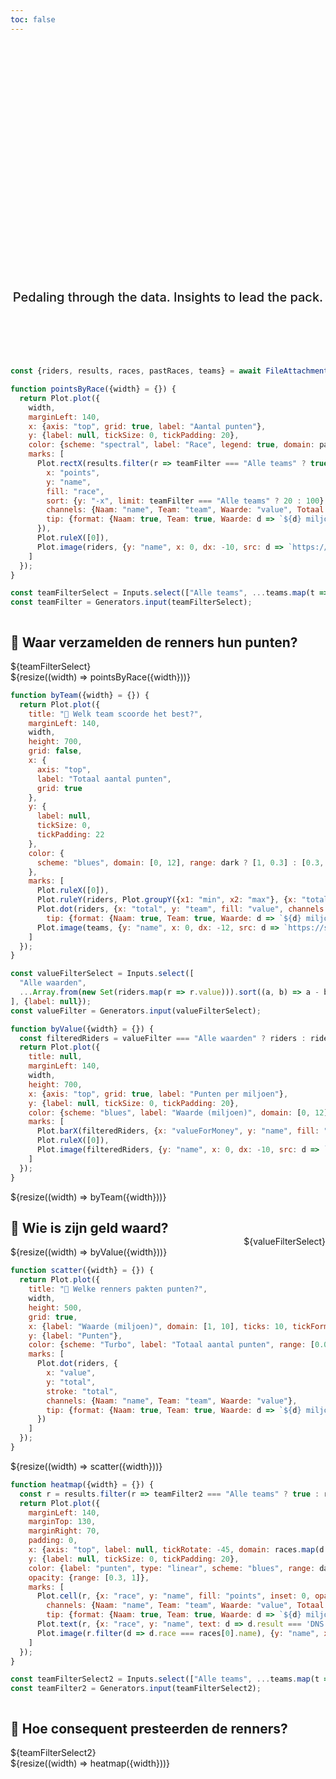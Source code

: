 ```yaml
---
toc: false
---
```


<style>

.hero {
  display: flex;
  flex-direction: column;
  align-items: center;
  font-family: var(--sans-serif);
  margin: 2rem 0 6rem;
  text-wrap: balance;
  text-align: center;
}

.hero h1 {
  margin: 2rem 0;
  max-width: none;
  font-size: 14vw;
  font-weight: 900;
  line-height: 1.15;
  background: linear-gradient(30deg, var(--theme-foreground-focus), currentColor);
  -webkit-background-clip: text;
  -webkit-text-fill-color: transparent;
  background-clip: text;
}

.hero h2 {
  margin: 0;
  max-width: 34em;
  font-size: 20px;
  font-style: initial;
  font-weight: 500;
  line-height: 1.5;
  color: var(--theme-foreground-muted);
}

@media (min-width: 640px) {
  .hero h1 {
    font-size: 90px;
  }
}

</style>

<div class="hero">
  <h1>Wieler<wbr>manager-manager</h1>
  <h2>Pedaling through the data. Insights to lead the pack.</h2>
</div>


```js
const {riders, results, races, pastRaces, teams} = await FileAttachment("data/data.json").json();
```

```js
function pointsByRace({width} = {}) {
  return Plot.plot({
    width,
    marginLeft: 140,
    x: {axis: "top", grid: true, label: "Aantal punten"},
    y: {label: null, tickSize: 0, tickPadding: 20},
    color: {scheme: "spectral", label: "Race", legend: true, domain: pastRaces.map(r => r.name)},
    marks: [
      Plot.rectX(results.filter(r => teamFilter === "Alle teams" ? true : r.team === teamFilter), {
        x: "points",
        y: "name",
        fill: "race",
        sort: {y: "-x", limit: teamFilter === "Alle teams" ? 20 : 100},
        channels: {Naam: "name", Team: "team", Waarde: "value", Totaal: "total"} ,
        tip: {format: {Naam: true, Team: true, Waarde: d => `${d} miljoen`, Totaal: d => `${d} punten`, fill: true, x: true, y: false}}
      }),
      Plot.ruleX([0]),
      Plot.image(riders, {y: "name", x: 0, dx: -10, src: d => `https://s3.eu-west-3.amazonaws.com/sporza-fantasy-manager/jerseys/cycling/${d.teamId}.png`})
    ]
  });
}
```

```js
const teamFilterSelect = Inputs.select(["Alle teams", ...teams.map(t => t.name)], {label: null});
const teamFilter = Generators.input(teamFilterSelect);
```

<div class="card">
  <div style="display: flex; justify-content: space-between; flex-wrap: wrap; align-items: flex-end">
    <h2>🚴 Waar verzamelden de renners hun punten?</h2>
    ${teamFilterSelect}
  </div>
  ${resize((width) => pointsByRace({width}))}
</div>

```js
function byTeam({width} = {}) {
  return Plot.plot({
    title: "🚴 Welk team scoorde het best?",
    marginLeft: 140,
    width,
    height: 700,
    grid: false,
    x: {
      axis: "top",
      label: "Totaal aantal punten",
      grid: true
    },
    y: {
      label: null,
      tickSize: 0,
      tickPadding: 22
    },
    color: {
      scheme: "blues", domain: [0, 12], range: dark ? [1, 0.3] : [0.3, 1]
    },
    marks: [
      Plot.ruleX([0]),
      Plot.ruleY(riders, Plot.groupY({x1: "min", x2: "max"}, {x: "total", y: "team", sort: {y: "-x2"}})),
      Plot.dot(riders, {x: "total", y: "team", fill: "value", channels: {Naam: "name", Team: "team", Waarde: "value"},
        tip: {format: {Naam: true, Team: true, Waarde: d => `${d} miljoen`, fill: false, x: true, y: false}}}),
      Plot.image(teams, {y: "name", x: 0, dx: -12, src: d => `https://s3.eu-west-3.amazonaws.com/sporza-fantasy-manager/jerseys/cycling/${d.id}.png`})
    ]
  });
}
```


```js
const valueFilterSelect = Inputs.select([
  "Alle waarden",
  ...Array.from(new Set(riders.map(r => r.value))).sort((a, b) => a - b).map(v => v + " miljoen")
], {label: null});
const valueFilter = Generators.input(valueFilterSelect);
```

```js
function byValue({width} = {}) {
  const filteredRiders = valueFilter === "Alle waarden" ? riders : riders.filter(r => r.value === parseInt(valueFilter));
  return Plot.plot({
    title: null,
    marginLeft: 140,
    width,
    height: 700,
    x: {axis: "top", grid: true, label: "Punten per miljoen"},
    y: {label: null, tickSize: 0, tickPadding: 20},
    color: {scheme: "blues", label: "Waarde (miljoen)", domain: [0, 12], range: dark ? [1, 0.3] : [0.3, 1]},
    marks: [
      Plot.barX(filteredRiders, {x: "valueForMoney", y: "name", fill: "value", sort: {y: "-x", limit: 36}, channels: {Naam: "name", Team: "team", Waarde: "value", Totaal: "total"} ,tip: {format: {Naam: true, Team: true, Waarde: d => `${d} miljoen`, fill: false, x: true, Totaal: d => `${d} punten`, y: false}}}),
      Plot.ruleX([0]),
      Plot.image(filteredRiders, {y: "name", x: 0, dx: -10, src: d => `https://s3.eu-west-3.amazonaws.com/sporza-fantasy-manager/jerseys/cycling/${d.teamId}.png`})
    ]
  });
}
```

<div class="grid grid-cols-2">
  <div class="card">
    ${resize((width) => byTeam({width}))}
  </div>
  <div class="card">
    <div style="display: flex; justify-content: space-between; flex-wrap: wrap; align-items: flex-end">
      <h2>🚴 Wie is zijn geld waard?</h2>
      ${valueFilterSelect}
    </div>
    ${resize((width) => byValue({width}))}
  </div>
</div>

```js
function scatter({width} = {}) {
  return Plot.plot({
    title: "🚴 Welke renners pakten punten?",
    width,
    height: 500,
    grid: true,
    x: {label: "Waarde (miljoen)", domain: [1, 10], ticks: 10, tickFormat: d => d + " mil"},
    y: {label: "Punten"},
    color: {scheme: "Turbo", label: "Totaal aantal punten", range: [0.05, 0.95]},
    marks: [
      Plot.dot(riders, {
        x: "value",
        y: "total",
        stroke: "total",
        channels: {Naam: "name", Team: "team", Waarde: "value"},
        tip: {format: {Naam: true, Team: true, Waarde: d => `${d} miljoen`, stroke: true, x: false, y: false}}
      })
    ]
  });
}
```

<div class="card">
  ${resize((width) => scatter({width}))}
</div>

```js
function heatmap({width} = {}) {
  const r = results.filter(r => teamFilter2 === "Alle teams" ? true : r.team === teamFilter2)
  return Plot.plot({
    marginLeft: 140,
    marginTop: 130,
    marginRight: 70,
    padding: 0,
    x: {axis: "top", label: null, tickRotate: -45, domain: races.map(d => d.name)},
    y: {label: null, tickSize: 0, tickPadding: 20},
    color: {label: "punten", type: "linear", scheme: "blues", range: dark ? [0.9, 0] : [0.15, 0.9], domain: [0, 120]},
    opacity: {range: [0.3, 1]},
    marks: [
      Plot.cell(r, {x: "race", y: "name", fill: "points", inset: 0, opacity: d => d.result !== 'DNS',
        channels: {Naam: "name", Team: "team", Waarde: "value", Totaal: "total", Wedstrijd: "race"} ,
        tip: {format: {Naam: true, Team: true, Waarde: d => `${d} miljoen`, Totaal: d => `${d} punten`, x: false, Wedstrijd: true, fill: true, y: false, opacity: false}} }),
      Plot.text(r, {x: "race", y: "name", text: d => d.result === 'DNS' ? '' : d.points, fill: "black", title: "total", sort: {y: "-title", limit: 20}}),
      Plot.image(r.filter(d => d.race === races[0].name), {y: "name", x: "race", dx: -25, src: d => `https://s3.eu-west-3.amazonaws.com/sporza-fantasy-manager/jerseys/cycling/${d.teamId}.png`})
    ]
  });
}
```

```js
const teamFilterSelect2 = Inputs.select(["Alle teams", ...teams.map(t => t.name)], {label: null});
const teamFilter2 = Generators.input(teamFilterSelect2);
```

<div class="card">
  <div style="display: flex; justify-content: space-between; flex-wrap: wrap; align-items: flex-end">
    <h2>🚴 Hoe consequent presteerden de renners?</h2>
    ${teamFilterSelect2}
  </div>
  ${resize((width) => heatmap({width}))}
</div>
